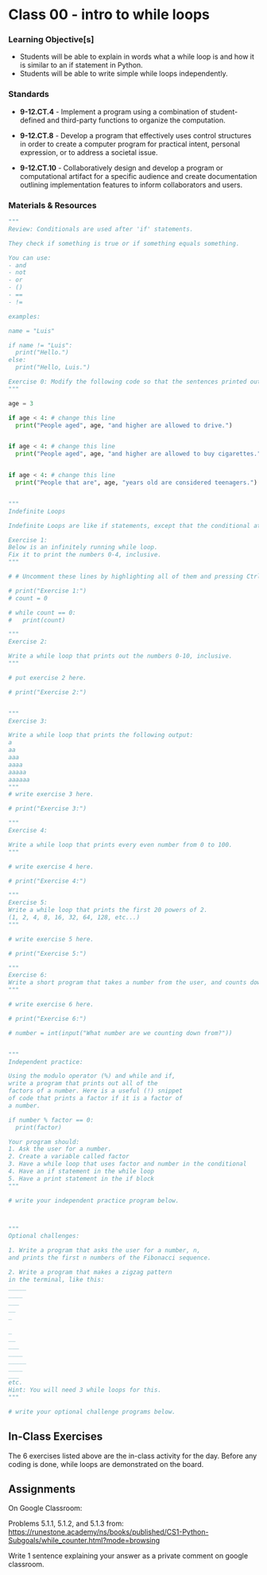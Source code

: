 # Class 00 - intro to while loops

### Learning Objective[s]

* Students will be able to explain in words what a while loop is and how it is similar to an if statement in Python.
* Students will be able to write simple while loops independently. 

### Standards

* **9-12.CT.4** - Implement a program using a combination of student-defined and third-party functions to organize the computation.

* **9-12.CT.8** - Develop a program that effectively uses control structures in order to create a computer program for practical intent, personal expression, or to address a societal issue.

* **9-12.CT.10** - Collaboratively design and develop a program or computational artifact for a specific audience and create documentation outlining implementation features to inform collaborators and users.

### Materials & Resources

```python
"""
Review: Conditionals are used after 'if' statements. 

They check if something is true or if something equals something.

You can use:
- and
- not
- or
- ()
- ==
- !=

examples:

name = "Luis"

if name != "Luis":
  print("Hello.")
else:
  print("Hello, Luis.")

Exercise 0: Modify the following code so that the sentences printed out are true. 
"""

age = 3

if age < 4: # change this line
  print("People aged", age, "and higher are allowed to drive.")


if age < 4: # change this line
  print("People aged", age, "and higher are allowed to buy cigarettes.")


if age < 4: # change this line
  print("People that are", age, "years old are considered teenagers.")


"""
Indefinite Loops

Indefinite Loops are like if statements, except that the conditional at the top is RE-RUN AT THE END OF THE BLOCK.

Exercise 1:
Below is an infinitely running while loop. 
Fix it to print the numbers 0-4, inclusive. 
"""

# # Uncomment these lines by highlighting all of them and pressing Ctrl + /

# print("Exercise 1:")
# count = 0 

# while count == 0:
#   print(count)

"""
Exercise 2:

Write a while loop that prints out the numbers 0-10, inclusive.
"""

# put exercise 2 here. 

# print("Exercise 2:")


"""
Exercise 3:

Write a while loop that prints the following output:
a
aa
aaa
aaaa
aaaaa
aaaaaa
"""
# write exercise 3 here.

# print("Exercise 3:")

"""
Exercise 4:

Write a while loop that prints every even number from 0 to 100. 
"""

# write exercise 4 here.

# print("Exercise 4:")

"""
Exercise 5:
Write a while loop that prints the first 20 powers of 2.
(1, 2, 4, 8, 16, 32, 64, 128, etc...)
"""

# write exercise 5 here. 

# print("Exercise 5:")

"""
Exercise 6:
Write a short program that takes a number from the user, and counts down from that number. 
"""

# write exercise 6 here. 

# print("Exercise 6:")

# number = int(input("What number are we counting down from?"))


"""
Independent practice:

Using the modulo operator (%) and while and if, 
write a program that prints out all of the 
factors of a number. Here is a useful (!) snippet
of code that prints a factor if it is a factor of
a number.

if number % factor == 0:
  print(factor)

Your program should:
1. Ask the user for a number.
2. Create a variable called factor
3. Have a while loop that uses factor and number in the conditional
4. Have an if statement in the while loop
5. Have a print statement in the if block
"""

# write your independent practice program below. 



"""
Optional challenges:

1. Write a program that asks the user for a number, n, 
and prints the first n numbers of the Fibonacci sequence.

2. Write a program that makes a zigzag pattern
in the terminal, like this:
_____
____
___
__
_

_
__
___
____
_____
____
___
etc.
Hint: You will need 3 while loops for this.
"""

# write your optional challenge programs below. 
```
## In-Class Exercises

The 6 exercises listed above are the in-class activity for the day. Before any coding is done, while loops are demonstrated on the board. 

## Assignments
On Google Classroom: 

Problems 5.1.1, 5.1.2, and 5.1.3 from:
 https://runestone.academy/ns/books/published/CS1-Python-Subgoals/while_counter.html?mode=browsing

Write 1 sentence explaining your answer as a private comment on google classroom. 